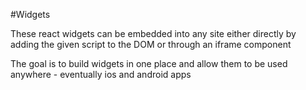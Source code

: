 #Widgets

These react widgets can be embedded into any site either directly by adding the given script to the DOM or through an iframe component

The goal is to build widgets in one place and allow them to be used anywhere - eventually ios and android apps

